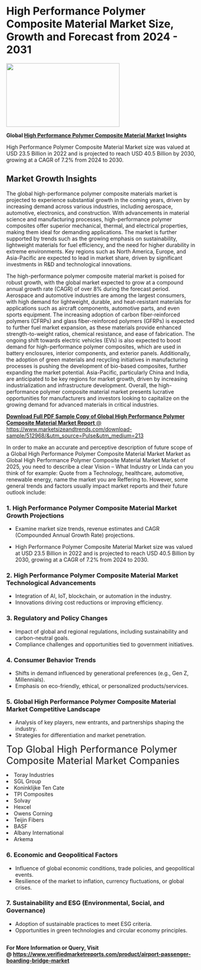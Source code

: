<H1>High Performance Polymer Composite Material Market Size, Growth and Forecast from 2024 - 2031</H1><img class="aligncenter size-medium wp-image-584254" src="https://thirdeyenews.in/wp-content/uploads/2024/09/Global-Market-Research-300x168.jpeg" alt="" width="300" height="168" /><p><strong>Global&nbsp;<a href="https://www.marketsizeandtrends.com/download-sample/512968/&amp;utm_source=Pulse&amp;utm_medium=213">High Performance Polymer Composite Material Market</a> Insights</strong></p><p>High Performance Polymer Composite Material Market size was valued at USD 23.5 Billion in 2022 and is projected to reach USD 40.5 Billion by 2030, growing at a CAGR of 7.2% from 2024 to 2030.</p><p><h2>Market Growth Insights</h2> <p>The global high-performance polymer composite materials market is projected to experience substantial growth in the coming years, driven by increasing demand across various industries, including aerospace, automotive, electronics, and construction. With advancements in material science and manufacturing processes, high-performance polymer composites offer superior mechanical, thermal, and electrical properties, making them ideal for demanding applications. The market is further supported by trends such as the growing emphasis on sustainability, lightweight materials for fuel efficiency, and the need for higher durability in extreme environments. Key regions such as North America, Europe, and Asia-Pacific are expected to lead in market share, driven by significant investments in R&D and technological innovations.</p> <p><a href="#"></a></p> <p>The high-performance polymer composite material market is poised for robust growth, with the global market expected to grow at a compound annual growth rate (CAGR) of over 8% during the forecast period. Aerospace and automotive industries are among the largest consumers, with high demand for lightweight, durable, and heat-resistant materials for applications such as aircraft components, automotive parts, and even sports equipment. The increasing adoption of carbon fiber-reinforced polymers (CFRPs) and glass fiber-reinforced polymers (GFRPs) is expected to further fuel market expansion, as these materials provide enhanced strength-to-weight ratios, chemical resistance, and ease of fabrication. The ongoing shift towards electric vehicles (EVs) is also expected to boost demand for high-performance polymer composites, which are used in battery enclosures, interior components, and exterior panels. Additionally, the adoption of green materials and recycling initiatives in manufacturing processes is pushing the development of bio-based composites, further expanding the market potential. Asia-Pacific, particularly China and India, are anticipated to be key regions for market growth, driven by increasing industrialization and infrastructure development. Overall, the high-performance polymer composite material market presents lucrative opportunities for manufacturers and investors looking to capitalize on the growing demand for advanced materials in critical industries. <p><a href="#"></p><p><span class=""><strong>Download Full PDF Sample Copy of Global High Performance Polymer Composite Material Market Report</strong> @ <a href="https://www.marketsizeandtrends.com/download-sample/512968/&amp;utm_source=Pulse&amp;utm_medium=213" target="_blank">https://www.marketsizeandtrends.com/download-sample/512968/&amp;utm_source=Pulse&amp;utm_medium=213</a></span></p><p>In order to make an accurate and perceptive description of future scope of a Global&nbsp;High Performance Polymer Composite Material Market Market as Global&nbsp;High Performance Polymer Composite Material Market Market of 2025, you need to describe a clear Vision &ndash; What Industry or Linda can you think of for example: Quote from a Technology, healthcare, automotive, renewable energy, name the market you are Reffering to. However, some general trends and factors usually impact market reports and their future outlook include:</p><h3>1.&nbsp;<strong>High Performance Polymer Composite Material Market Growth Projections</strong></h3><ul><li>Examine market size trends, revenue estimates and CAGR (Compounded Annual Growth Rate) projections.</li><li><p>High Performance Polymer Composite Material Market size was valued at USD 23.5 Billion in 2022 and is projected to reach USD 40.5 Billion by 2030, growing at a CAGR of 7.2% from 2024 to 2030.</p></li></ul><h3>2.&nbsp;<strong>High Performance Polymer Composite Material Market Technological Advancements</strong></h3><ul><li>Integration of AI, IoT, blockchain, or automation in the industry.</li><li>Innovations driving cost reductions or improving efficiency.</li></ul><h3>3.&nbsp;<strong>Regulatory and Policy Changes</strong></h3><ul><li>Impact of global and regional regulations, including sustainability and carbon-neutral goals.</li><li>Compliance challenges and opportunities tied to government initiatives.</li></ul><h3>4.&nbsp;<strong>Consumer Behavior Trends</strong></h3><ul><li>Shifts in demand influenced by generational preferences (e.g., Gen Z, Millennials).</li><li>Emphasis on eco-friendly, ethical, or personalized products/services.</li></ul><h3>5.&nbsp;<strong>Global High Performance Polymer Composite Material Market Competitive Landscape</strong></h3><ul><li>Analysis of key players, new entrants, and partnerships shaping the industry.</li><li>Strategies for differentiation and market penetration.</li></ul><p data-pm-slice="1 1 []"><span style="color: inherit; font-family: inherit; font-size: 25px;">Top Global High Performance Polymer Composite Material Market Companies</span></p><div class="" data-test-id=""><p><li>Toray Industries</li><li> SGL Group</li><li> Koninklijke Ten Cate</li><li> TPI Composites</li><li> Solvay</li><li> Hexcel</li><li> Owens Corning</li><li> Teijin Fibers</li><li> BASF</li><li> Albany International</li><li> Arkema</li></p></div><h3>6.&nbsp;<strong>Economic and Geopolitical Factors</strong></h3><ul><li>Influence of global economic conditions, trade policies, and geopolitical events.</li><li>Resilience of the market to inflation, currency fluctuations, or global crises.</li></ul><h3>7.&nbsp;<strong>Sustainability and ESG (Environmental, Social, and Governance)</strong></h3><ul><li>Adoption of sustainable practices to meet ESG criteria.</li><li>Opportunities in green technologies and circular economy principles.</li></ul><h2><strong style="font-size: 14px;">For More Information or Query, Visit @&nbsp;</strong><a style="background-color: #ffffff; font-size: 14px;" href="https://www.marketsizeandtrends.com/report/high-performance-polymer-composite-material-market/" target="_blank">https://www.verifiedmarketreports.com/product/airport-passenger-boarding-bridge-market</a></h2>
